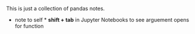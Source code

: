 This is just a collection of pandas notes.

* note to self *
**shift + tab** in Jupyter Notebooks to see arguement opens for function
